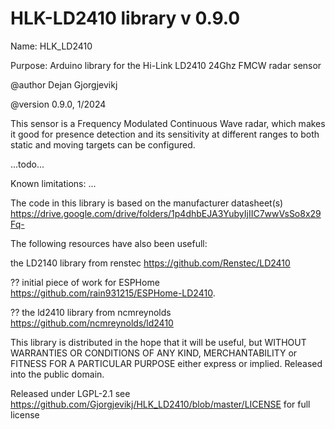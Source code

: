 # HLK-LD2410 library v 0.9.0

  Name: HLK_LD2410
  
  Purpose: Arduino library for the Hi-Link LD2410 24Ghz FMCW radar sensor

  @author Dejan Gjorgjevikj
  
  @version 0.9.0, 1/2024

  This sensor is a Frequency Modulated Continuous Wave radar, which makes it good for presence detection and its sensitivity at different ranges to both static and moving targets can be configured.
 
 ...todo...

Known limitations:
...


  The code in this library is based on the manufacturer datasheet(s) https://drive.google.com/drive/folders/1p4dhbEJA3YubyIjIIC7wwVsSo8x29Fq-
  
  The following resources have also been usefull:
  
  the LD2140 library from renstec https://github.com/Renstec/LD2410
  
  ?? initial piece of work for ESPHome https://github.com/rain931215/ESPHome-LD2410.
  
  ?? the ld2410 library from ncmreynolds https://github.com/ncmreynolds/ld2410

This library is distributed in the hope that it will be useful, but
WITHOUT WARRANTIES OR CONDITIONS OF ANY KIND, MERCHANTABILITY or
FITNESS FOR A PARTICULAR PURPOSE either express or implied.
Released into the public domain.

Released under LGPL-2.1 see https://github.com/Gjorgjevikj/HLK_LD2410/blob/master/LICENSE for full license
